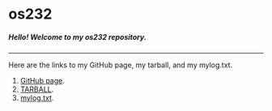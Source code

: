 # **os232**
##### Hello! Welcome to my os232 repository.
---

Here are the links to my GitHub page, my tarball, and my mylog.txt.
1. [GitHub page](https://iqzaardiansyah.github.io/os232/).
2. [TARBALL](https://os.vlsm.org/Log/iqzaardiansyah.tar.bz2.txt).
3. [mylog.txt](https://github.com/iqzaardiansyah/os232/blob/main/TXT/mylog.txt).

